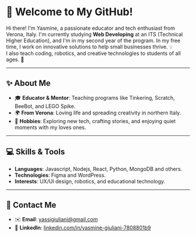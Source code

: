 # 🌟 Welcome to My GitHub!  

Hi there! I'm Yasmine, a passionate educator and tech enthusiast from Verona, Italy.
  I'm currently studying **Web Developing** at an ITS (Technical Higher Education), and I'm in my second year of the program.
    In my free time, I work on innovative solutions to help small businesses thrive. 💡  
      I also teach coding, robotics, and creative technologies to students of all ages. 🚀 

---

## ✨ About Me  
- 🎓 **Educator & Mentor**: Teaching programs like Tinkering, Scratch, BeeBot, and LEGO Spike.  
- 🌍 **From Verona**: Loving life and spreading creativity in northern Italy.  
- 💖 **Hobbies**: Exploring new tech, crafting stories, and enjoying quiet moments with my loves ones.  

---

## 💻 Skills & Tools  
- **Languages**: Javascript, Nodejs, React, Python, MongoDB and others.  
- **Technologies**: Figma and WordPress.  
- **Interests**: UX/UI design, robotics, and educational technology.  

---

## 📨 Contact Me  
- ✉️ **Email**: yassigiuliani@gmail.com  
- 💼 **LinkedIn**: [linkedin.com/in/yasmine-giuliani-7808801b9](https://www.linkedin.com/in/yasmine-giuliani-7808801b9/)  
